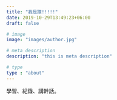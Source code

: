 ```yaml
---
title: "我是誰!!!!!"
date: 2019-10-29T13:49:23+06:00
draft: false

# image
image: "images/author.jpg"

# meta description
description: "this is meta description"

# type
type : "about"
---
```

學習、紀錄、講幹話。
